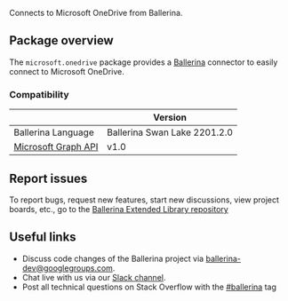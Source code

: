 Connects to Microsoft OneDrive from Ballerina.
## Package overview

The `microsoft.onedrive` package provides a [Ballerina](https://ballerina.io/) connector to easily connect to Microsoft OneDrive.

### Compatibility
|                                                                        | Version                      |
|------------------------------------------------------------------------|------------------------------|
| Ballerina Language                                                     | Ballerina Swan Lake 2201.2.0 |
| [Microsoft Graph API](https://docs.microsoft.com/en-us/graph/overview) | v1.0                         |

## Report issues
To report bugs, request new features, start new discussions, view project boards, etc., go to the [Ballerina Extended Library repository](https://github.com/ballerina-platform/ballerina-extended-library)

## Useful links
- Discuss code changes of the Ballerina project via [ballerina-dev@googlegroups.com](mailto:ballerina-dev@googlegroups.com).
- Chat live with us via our [Slack channel](https://ballerina.io/community/slack/).
- Post all technical questions on Stack Overflow with the [#ballerina](https://stackoverflow.com/questions/tagged/ballerina) tag
